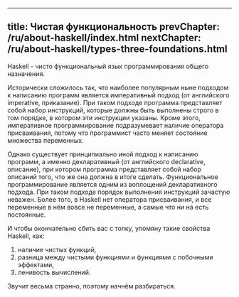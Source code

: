 ----
title: Чистая функциональность
prevChapter: /ru/about-haskell/index.html
nextChapter: /ru/about-haskell/types-three-foundations.html
----

Haskell - чисто функциональный язык программирования общего назначения.

Исторически сложилось так, что наиболее популярным ныне подходом к написанию программ является императивный подход (от английского imperative, приказание). При таком подходе программа представляет собой набор инструкций, которые должны быть выполнены строго в том порядке, в котором эти инструкции указаны. Кроме этого, императивное программирование подразумевает наличие оператора присваивания, потому что программист часто меняет состояние множества переменных.

Однако существует принципиально иной подход к написанию программ, а именно декларативный (от английского declarative, описание), при котором программа представляет собой набор описаний того, что же она должна в итоге сделать. Функциональное программирование является одним из воплощений декларативного подхода. При таком подходе порядок выполнения инструкций зачастую неважен. Более того, в Haskell нет оператора присваивания, и все переменные в нём вовсе не переменные, а самые что ни на есть постоянные.

И чтобы окончательно сбить вас с толку, упомяну такие свойства Haskell, как:

1.  наличие чистых функций,
2.  разница между чистыми функциями и функциями с побочными эффектами,
3.  ленивость вычислений.

Звучит весьма странно, поэтому начнём разбираться.
